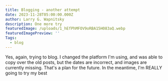```yaml
---
title: Blogging - another attempt
date: 2023-11-28T05:00:00.000Z
author: Larry G. Wapnitsky
description: One more try
featuredImage: /uploads/1_hEfPhMFOV9oRBA15H083aQ.webp
featuredImagePreview: ''
Tags:
  - blog
---
```


Yes, again, trying to blog. I changed the platform I'm using, and was able to copy over the old posts, but the dates are incorrect, and images are currently missing. That's a plan for the future. In the meantime, I'm REALLY going to try my best
